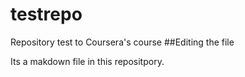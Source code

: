 # testrepo
Repository test to Coursera's course
##Editing the file

Its a makdown file in this repositpory.
